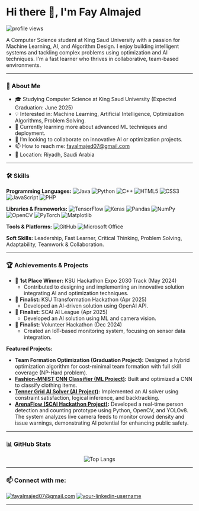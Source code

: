 # Hi there 👋, I'm Fay Almajed 

<p align="left"> <img src="https://komarev.com/ghpvc/?username=mimihime0&label=Profile%20views&color=0e75b6&style=flat" alt="profile views" /> </p>

A Computer Science student at King Saud University with a passion for Machine Learning, AI, and Algorithm Design. I enjoy building intelligent systems and tackling complex problems using optimization and AI techniques. I'm a fast learner who thrives in collaborative, team-based environments.

---

### 🚀 About Me

* 🎓 Studying Computer Science at King Saud University (Expected Graduation: June 2025) 
* 💡 Interested in: Machine Learning, Artificial Intelligence, Optimization Algorithms, Problem Solving.
* 🌱 Currently learning more about advanced ML techniques and deployment.
* 👯 I’m looking to collaborate on innovative AI or optimization projects.
* 📫 How to reach me: fayalmajed07@gmail.com 
* 📍 Location: Riyadh, Saudi Arabia 

---

### 🛠️ Skills

**Programming Languages:**
![Java](https://img.shields.io/badge/Java-ED8B00?style=for-the-badge&logo=openjdk&logoColor=white)
![Python](https://img.shields.io/badge/Python-3776AB?style=for-the-badge&logo=python&logoColor=white)
![C++](https://img.shields.io/badge/C%2B%2B-00599C?style=for-the-badge&logo=c%2B%2B&logoColor=white)
![HTML5](https://img.shields.io/badge/HTML5-E34F26?style=for-the-badge&logo=html5&logoColor=white)
![CSS3](https://img.shields.io/badge/CSS3-1572B6?style=for-the-badge&logo=css3&logoColor=white)
![JavaScript](https://img.shields.io/badge/JavaScript-F7DF1E?style=for-the-badge&logo=javascript&logoColor=black)
![PHP](https://img.shields.io/badge/PHP-777BB4?style=for-the-badge&logo=php&logoColor=white)

**Libraries & Frameworks:**
![TensorFlow](https://img.shields.io/badge/TensorFlow-%23FF6F00.svg?style=for-the-badge&logo=TensorFlow&logoColor=white)
![Keras](https://img.shields.io/badge/Keras-%23D00000.svg?style=for-the-badge&logo=Keras&logoColor=white)
![Pandas](https://img.shields.io/badge/pandas-%23150458.svg?style=for-the-badge&logo=pandas&logoColor=white)
![NumPy](https://img.shields.io/badge/numpy-%23013243.svg?style=for-the-badge&logo=numpy&logoColor=white)
![OpenCV](https://img.shields.io/badge/OpenCV-272822?style=for-the-badge&logo=opencv&logoColor=white)
![PyTorch](https://img.shields.io/badge/PyTorch-%23EE4C2C.svg?style=for-the-badge&logo=PyTorch&logoColor=white)
![Matplotlib](https://img.shields.io/badge/Matplotlib-%23ffffff.svg?style=for-the-badge&logo=Matplotlib&logoColor=black)

**Tools & Platforms:**
![GitHub](https://img.shields.io/badge/GitHub-100000?style=for-the-badge&logo=github&logoColor=white)
![Microsoft Office](https://img.shields.io/badge/Microsoft_Office-D83B01?style=for-the-badge&logo=microsoft-office&logoColor=white)

**Soft Skills:**
Leadership, Fast Learner, Critical Thinking, Problem Solving, Adaptability, Teamwork & Collaboration.

---

### 🏆 Achievements & Projects

* 🥇 **1st Place Winner:** KSU Hackathon Expo 2030 Track (May 2024) 
    * Contributed to designing and implementing an innovative solution integrating AI and optimization techniques. 
* 🏅 **Finalist:** KSU Transformation Hackathon (Apr 2025) 
    * Developed an AI-driven solution using OpenAI API. 
* 🏅 **Finalist:** SCAI AI League (Apr 2025)
    * Developed an AI solution using ML and camera vision.
* 🏅 **Finalist:** Volunteer Hackathon (Dec 2024) 
    * Created an IoT-based monitoring system, focusing on sensor data integration. 

**Featured Projects:**

* **Team Formation Optimization (Graduation Project):** Designed a hybrid optimization algorithm for cost-minimal team formation with full skill coverage (NP-Hard problem). 
* **[Fashion-MNIST CNN Classifier (ML Project)](https://github.com/mimihime0/CNN-Fashion-MNIST-Classifier):** Built and optimized a CNN to classify clothing items. 
* **[Tenner Grid AI Solver (AI Project)](https://github.com/mimihime0/Tenner-Grid-Solver):** Implemented an AI solver using constraint satisfaction, logical inference, and backtracking.
* **[ArenaFlow (SCAI Hackathon Project)](https://github.com/mimihime0/ArenaFlow):** Developed a real-time person detection and counting prototype using Python, OpenCV, and YOLOv8. The system analyzes live camera feeds to monitor crowd density and issue warnings, demonstrating AI potential for enhancing public safety.

---

### 📊 GitHub Stats

<p align="center">
  <img src="https://github-readme-stats.vercel.app/api/top-langs/?username=YOUR_GITHUB_USERNAME&layout=compact&theme=radical&langs_count=10" alt="Top Langs">
</p>

---

### 📫 Connect with me:

<p align="left">
<a href="mailto:fayalmajed07@gmail.com" target="blank"><img align="center" src="https://img.shields.io/badge/Gmail-D14836?style=for-the-badge&logo=gmail&logoColor=white" alt="fayalmajed07@gmail.com" /></a> 
<a href="https://www.linkedin.com/in/fay-almajed-0067182b8/" target="blank"><img align="center" src="https://img.shields.io/badge/LinkedIn-0077B5?style=for-the-badge&logo=linkedin&logoColor=white" alt="your-linkedin-username" /></a>
</p>

---
